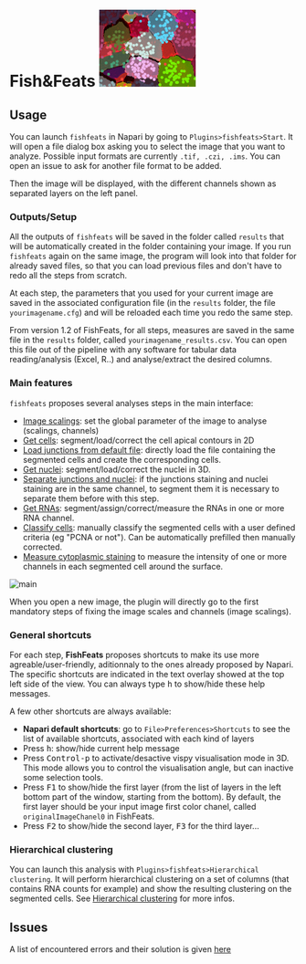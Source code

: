# Fish&Feats ![snap](imgs/snap.png)

## Usage
You can launch `fishfeats` in Napari by going to `Plugins>fishfeats>Start`. It will open a file dialog box asking you to select the image that you want to analyze. Possible input formats are currently `.tif, .czi, .ims`. You can open an issue to ask for another file format to be added.

Then the image will be displayed, with the different channels shown as separated layers on the left panel.

### Outputs/Setup
All the outputs of `fishfeats` will be saved in the folder called `results` that will be automatically created in the folder containing your image. If you run `fishfeats` again on the same image, the program will look into that folder for already saved files, so that you can load previous files and don't have to redo all the steps from scratch.

At each step, the parameters that you used for your current image are saved in the associated configuration file (in the `results` folder, the file `yourimagename.cfg`) and will be reloaded each time you redo the same step.

From version 1.2 of FishFeats, for all steps, measures are saved in the same file in the `results` folder, called `yourimagename_results.csv`. You can open this file out of the pipeline with any software for tabular data reading/analysis (Excel, R..) and analyse/extract the desired columns. 


### Main features

`fishfeats` proposes several analyses steps in the main interface:

- [Image scalings](https://gitlab.pasteur.fr/gletort/fishfeats/-/wikis/Image-scalings): set the global parameter of the image to analyse (scalings, channels)
- [Get cells](https://gitlab.pasteur.fr/gletort/fishfeats/-/wikis/Get-cells): segment/load/correct the cell apical contours in 2D
- [Load junctions from default file](https://gitlab.pasteur.fr/gletort/fishfeats/-/wikis/Load-junctions-from-default-file): directly load the file containing the segmented cells and create the corresponding cells.
- [Get nuclei](https://gitlab.pasteur.fr/gletort/fishfeats/-/wikis/Get-nuclei): segment/load/correct the nuclei in 3D.
- [Separate junctions and nuclei](https://gitlab.pasteur.fr/gletort/fishfeats/-/wikis/Separate-junctions-and-nuclei): if the junctions staining and nuclei staining are in the same channel, to segment them it is necessary to separate them before with this step.
- [Get RNAs](https://gitlab.pasteur.fr/gletort/fishfeats/-/wikis/Get-rnas): segment/assign/correct/measure the RNAs in one or more RNA channel.
- [Classify cells](https://gitlab.pasteur.fr/gletort/fishfeats/-/wikis/Classify-cells): manually classify the segmented cells with a user defined criteria (eg "PCNA or not"). Can be automatically prefilled then manually corrected.
- [Measure cytoplasmic staining](https://gitlab.pasteur.fr/gletort/fishfeats/-/wikis/Measure-cytoplasmic-staining) to measure the intensity of one or more channels in each segmented cell around the surface.

![main](uploads/637aa10aedd44698849fbbf13af9cddc/main.png)

When you open a new image, the plugin will directly go to the first mandatory steps of fixing the image scales and channels (image scalings).

### General shortcuts

For each step, **FishFeats** proposes shortcuts to make its use more agreable/user-friendly, aditionnaly to the ones already proposed by Napari. The specific shortcuts are indicated in the text overlay showed at the top left side of the view. 
You can always type <kbd>h</kbd> to show/hide these help messages.

A few other shortcuts are always available:
* **Napari default shortcuts**: go to `File>Preferences>Shortcuts` to see the list of available shortcuts, associated with each kind of layers
* Press <kbd>h</kbd>: show/hide current help message
* Press <kbd>Control-p</kbd> to activate/desactive vispy visualisation mode in 3D. This mode allows you to control the visualisation angle, but can inactive some selection tools.
* Press <kbd>F1</kbd> to show/hide the first layer (from the list of layers in the left bottom part of the window, starting from the bottom). By default, the first layer should be your input image first color chanel, called `originalImageChanel0` in FishFeats.
* Press <kbd>F2</kbd> to show/hide the second layer, <kbd>F3</kbd> for the third layer...



### Hierarchical clustering

You can launch this analysis with `Plugins>fishfeats>Hierarchical clustering`.
It will perform hierarchical clustering on a set of columns (that contains RNA counts for example) and show the resulting clustering on the segmented cells. 
See [Hierarchical clustering](https://gitlab.pasteur.fr/gletort/fishfeats/-/wikis/Hierarchical-clustering) for more infos.

## Issues
A list of encountered errors and their solution is given [here](https://gitlab.pasteur.fr/gletort/fishfeats/-/wikis/Known-errors-and-solutions)
